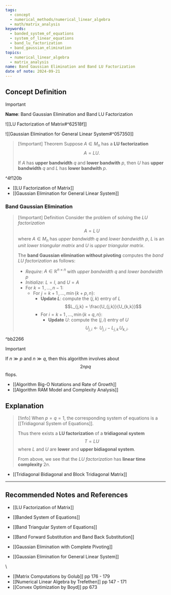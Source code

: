```yaml
---
tags:
  - concept
  - numerical_methods/numerical_linear_algebra
  - math/matrix_analysis
keywords:
  - banded_system_of_equations
  - system_of_linear_equations
  - band_lu_factorization
  - band_gaussian_elimination
topics:
  - numerical_linear_algebra
  - matrix_analysis
name: Band Gaussian Elimination and Band LU Factorization
date of note: 2024-09-21
---
```


## Concept Definition

>[!important]
>**Name**: Band Gaussian Elimination and Band LU Factorization

![[LU Factorization of Matrix#^62518f]]

![[Gaussian Elimination for General Linear System#^057350]]

>[!important] Theorem
>Suppose $A\in M_{n}$ has a **LU factorization** $$A = LU.$$
>
>If $A$ has **upper bandwidth** $q$ and **lower bandwith** $p$, then $U$ has **upper bandwidth** $q$ and $L$ has **lower bandwith** $p$.

^4f120b

- [[LU Factorization of Matrix]]
- [[Gaussian Elimination for General Linear System]]

### Band Gaussian Elimination

>[!important] Definition
>Consider the problem of solving the *$LU$ factorization* $$A= L\,U$$ where $A \in M_{n}$ has *upper bandwidth* $q$ and *lower bandwidth* $p$, $L$ is an *unit lower triangular matrix* and $U$ is *upper triangular matrix*.
>
>The **band Gaussian elimination without pivoting** computes the *band LU factorization* as follows:
>- *Require*: $A\in \mathbb{R}^{n\times n}$ with *upper bandwidth* $q$ and *lower bandwidth* $p$
>- *Initialize*: $L = I$, and $U = A$
>- For $k=1\,{,}\ldots{,}\,n-1$:
>	- For $j=k+1\,{,}\ldots{,}\,\min\{k+p, n\}$: 
>		- **Update $L$**: compute the $(j,k)$ entry of $L$ $$L_{j,k} = \frac{U_{j,k}}{U_{k,k}}$$
>		- For $i=k+1\,{,}\ldots{,}\,\min\{k+q, n\}$:
>			- **Update** $U$: compute the $(j,i)$ entry of $U$ $$U_{j, i} \leftarrow U_{j, i} - L_{j,k}\,U_{k, i}.$$

^bb2266

>[!important]
>If $n \gg p$ and $n \gg q$, then this algorithm involves about $$2npq$$ flops. 

- [[Algorithm Big-O Notations and Rate of Growth]]
- [[Algorithm RAM Model and Complexity Analysis]]


## Explanation

>[!info]
>When $p = q = 1$, the corresponding system of equations is a [[Tridiagonal System of Equations]].
>
>Thus there exists a **LU factorization** of a **tridiagonal system** $$T = LU$$ where $L$ and $U$ are **lower** and **upper bidiagonal system**.
>
>From above, we see that the *LU factorization* has **linear time complexity** $2n.$

- [[Tridiagonal Bidiagonal and Block Tridiagonal Matrix]]




-----------
##  Recommended Notes and References


- [[LU Factorization of Matrix]]
- [[Banded System of Equations]]
- [[Band Triangular System of Equations]]
- [[Band Forward Substitution and Band Back Substitution]]

- [[Gaussian Elimination with Complete Pivoting]]
- [[Gaussian Elimination for General Linear System]]

\

- [[Matrix Computations by Golub]] pp 176 - 179
- [[Numerical Linear Algebra by Trefethen]] pp 147 - 171 
- [[Convex Optimization by Boyd]] pp 673